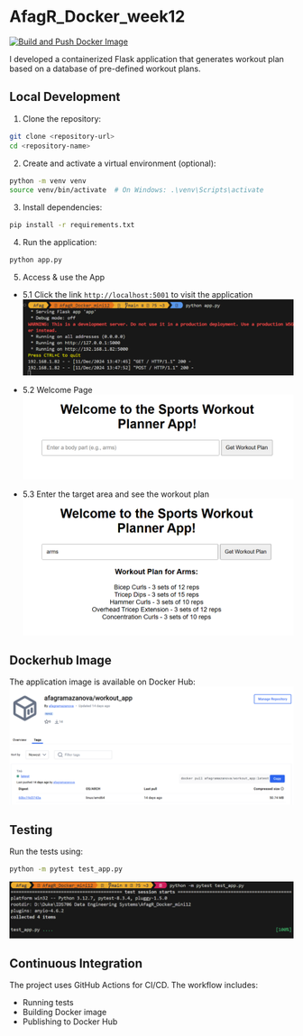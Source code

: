 # AfagR_Docker_week12

[![Build and Push Docker Image](https://github.com/nogibjj/AfagR_Docker_mini12/actions/workflows/CI.yml/badge.svg)](https://github.com/nogibjj/AfagR_Docker_mini12/actions/workflows/CI.yml)

I developed a containerized Flask application that generates workout plan based on a database of pre-defined workout plans. 

## Local Development

1. Clone the repository:
```bash
git clone <repository-url>
cd <repository-name>
```

2. Create and activate a virtual environment (optional):
```bash
python -m venv venv
source venv/bin/activate  # On Windows: .\venv\Scripts\activate
```

3. Install dependencies:
```bash
pip install -r requirements.txt
```

4. Run the application:
```bash
python app.py
```


5. Access & use the App

- 5.1 Click the link `http://localhost:5001` to visit the application
![Image2](images\request.png)

- 5.2 Welcome Page
![Image2](images\welcome.png)

- 5.3 Enter the target area and see the workout plan
![Image](images\result.png)


## Dockerhub Image

The application image is available on Docker Hub: 
![Image](images\docker_image.png)




## Testing

Run the tests using:
```bash
python -m pytest test_app.py
```
![Image](images\test.png)



## Continuous Integration

The project uses GitHub Actions for CI/CD. The workflow includes:
- Running tests
- Building Docker image
- Publishing to Docker Hub
